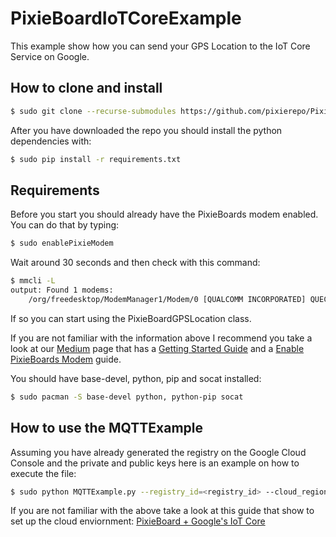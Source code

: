 # PixieBoardIoTCoreExample
This example show how you can send your GPS Location to the IoT Core Service on Google.

## How to clone and install
```sh
$ sudo git clone --recurse-submodules https://github.com/pixierepo/PixieBoardIoTCoreExample.git
``` 
After you have downloaded the repo you should install the python dependencies with:
```sh
$ sudo pip install -r requirements.txt
```
## Requirements
Before you start you should already have the PixieBoards modem enabled. You can do that by typing:
```sh
$ sudo enablePixieModem
``` 
Wait around 30 seconds and then check with this command:
```sh
$ mmcli -L
output: Found 1 modems:
	/org/freedesktop/ModemManager1/Modem/0 [QUALCOMM INCORPORATED] QUECTEL Mobile Broadband Module
``` 
If so you can start using the PixieBoardGPSLocation class.

If you are not familiar with the information above I recommend you take a look at our [Medium](https://medium.com/pixieboard) page that has a [Getting Started Guide](https://medium.com/pixieboard/getting-started-with-pixieboard-7e977ee6d276) and a [Enable PixieBoards Modem](https://medium.com/pixieboard/enabling-the-cellular-modem-on-the-pixieboard-3644ca03369) guide.

You should have base-devel, python, pip and socat installed:
```sh
$ sudo pacman -S base-devel python, python-pip socat
``` 

## How to use the MQTTExample
Assuming you have already generated the registry on the Google Cloud Console and the private and public keys here is an example on how to execute the file:
```sh
$ sudo python MQTTExample.py --registry_id=<registry_id> --cloud_region=<cloud-region> --project_id=<project_id> --device_id=<device_id> --algorithm=RS256 --private_key_file=<private_key.pem> --num_messages 10
``` 
If you are not familiar with the above take a look at this guide that show to set up the cloud enviornment: [PixieBoard + Google's IoT Core](https://medium.com/pixieboard/pixieboard-googles-iot-core-42a3f837e571)

